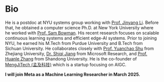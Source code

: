 # Bio
He is a postdoc at NYU systems group working with [Prof. Jinyang Li](https://www.news.cs.nyu.edu/~jinyang/). Before that, he obtained a computer science Ph.D. at New York University where he worked with [Prof. Sam Bowman](https://cims.nyu.edu/~sbowman/). His recent research focuses on scalable continuous learning systems and efficient edge-AI systems. Prior to joining NYU, he earned his M.Tech from Purdue University and B.Tech from Sichuan University. He collaborates closely with [Prof. Yuanchao Shu](https://yshu.org) from Zhejiang University, [Dr. Shiqi Jiang](https://chrisplus.me/) from Microsoft Research, and [Prof. Huanle Zhang](https://www.data-system.tech/) from Shandong University. He is the co-founder of [MengJiTech (孟及科技)](https://www.mengji.tech/index/) which is a startup focusing on AIGC.

**I will join Meta as a Machine Learning Researcher in March 2025.**
